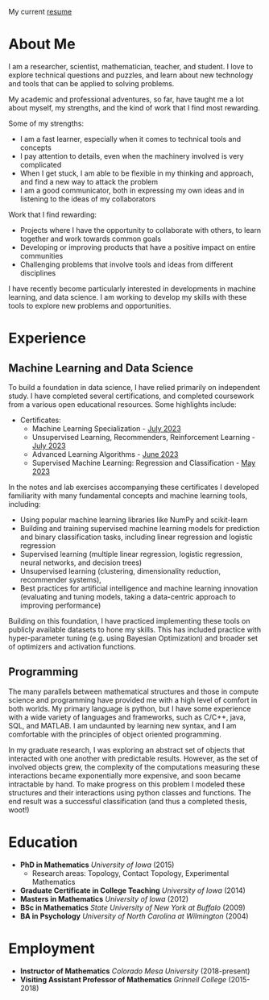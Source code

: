 My current [resume](https://github.com/marcoswastaken/my-skills/blob/main/Marcos_Ortiz_Resume_2023.pdf)

# About Me


I am a researcher, scientist, mathematician, teacher, and student. I love to explore technical questions and puzzles, and learn about new technology and tools that can be applied to solving problems. 

My academic and professional adventures, so far, have taught me a lot about myself, my strengths, and the kind of work that I find most rewarding.

Some of my strengths:
- I am a fast learner, especially when it comes to technical tools and concepts
- I pay attention to details, even when the machinery involved is very complicated
- When I get stuck, I am able to be flexible in my thinking and approach, and find a new way to attack the problem
- I am a good communicator, both in expressing my own ideas and in listening to the ideas of my collaborators

Work that I find rewarding:
- Projects where I have the opportunity to collaborate with others, to learn together and work towards common goals
- Developing or improving products that have a positive impact on entire communities
- Challenging problems that involve tools and ideas from different disciplines

I have recently become particularly interested in developments in machine learning, and data science. I am working to develop my skills with these tools to explore new problems and opportunities.

# Experience

## Machine Learning and Data Science
To build a foundation in data science, I have relied primarily on independent study. I have completed several certifications, and completed coursework from a various open educational resources. Some highlights include:

- Certificates:
  - Machine Learning Specialization - [July 2023](https://www.coursera.org/account/accomplishments/specialization/certificate/CL9C8ZWVH2BG)
  - Unsupervised Learning, Recommenders, Reinforcement Learning - [July 2023](https://www.coursera.org/account/accomplishments/certificate/XFB5Z367R3VM)
  - Advanced Learning Algorithms - [June 2023](https://www.coursera.org/account/accomplishments/certificate/6NLAHG7P6WJQ)
  -  Supervised Machine Learning: Regression and Classification - [May 2023](https://www.coursera.org/account/accomplishments/certificate/TDX8X87TPF7W)

In the notes and lab exercises accompanying these certificates I developed familiarity with many fundamental concepts and machine learning tools, including:
 - Using popular machine learning libraries like NumPy and scikit-learn
 - Building and training supervised machine learning models for prediction and binary classification tasks, including linear regression and logistic regression
 - Supervised learning (multiple linear regression, logistic regression, neural networks, and decision trees)
 - Unsupervised learning (clustering, dimensionality reduction, recommender systems),
 - Best practices for artificial intelligence and machine learning innovation (evaluating and tuning models, taking a data-centric approach to improving performance)

Building on this foundation, I have practiced implementing these tools on publicly available datasets to hone my skills. This has included practice with hyper-parameter tuning (e.g. using Bayesian Optimization) and broader set of optimizers and activation functions.

## Programming

The many parallels between mathematical structures and those in compute science and programming have provided me with a high level of comfort in both worlds. My primary language is python, but I have some experience with a wide variety of languages and frameworks, such as C/C++, java, SQL, and MATLAB. I am undaunted by learning new syntax, and I am comfortable with the principles of object oriented programming.

In my graduate research, I was exploring an abstract set of objects that interacted with one another with predictable results. However, as the set of involved objects grew, the complexity of the computations measuring these interactions became exponentially more expensive, and soon became intractable by hand. To make progress on this problem I modeled these structures and their interactions using python classes and functions. The end result was a successful classification (and thus a completed thesis, woot!)

# Education

- **PhD in Mathematics** *University of Iowa* (2015)
  - Research areas: Topology, Contact Topology, Experimental Mathematics
- **Graduate Certificate in College Teaching** *University of Iowa* (2014)
- **Masters in Mathematics** *University of Iowa* (2012)
- **BSc in Mathematics** *State University of New York at Buffalo* (2009) 
- **BA in Psychology** *University of North Carolina at Wilmington*  (2004)

# Employment
- **Instructor of Mathematics** *Colorado Mesa University* (2018-present)
- **Visiting Assistant Professor of Mathematics** *Grinnell College* (2015-2018)

